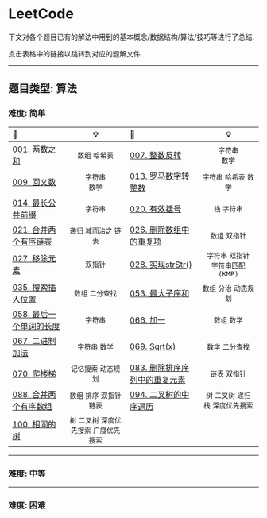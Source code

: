 # LeetCode

下文对各个题目已有的解法中用到的基本概念/数据结构/算法/技巧等进行了总结.

点击表格中的链接以跳转到对应的题解文件.

---

## 题目类型: 算法

### 难度: 简单

| 📗 | 💡 | 📘 | 💡 |
| :--- | :---: | :--- | :---: |
| [001. 两数之和](/algorithms/cpp/001.two_sum/two_sum.cc) | `数组`  `哈希表` | [007. 整数反转](/algorithms/cpp/007.reverse_integer/reverse_integer.cc) | `字符串` <br> `数学`|
| [009. 回文数](/algorithms/cpp/009.palindrome_number/palindrome_number.cc)|`字符串` <br> `数学` | [013. 罗马数字转整数](/algorithms/cpp/013.roman_to_integer/roman_to_integer.cc) | `字符串` `哈希表`  `数学` |
| [014. 最长公共前缀](/algorithms/cpp/014.longest_common_prefix/longest_common_prefix.cc) | `字符串` | [020. 有效括号](/algorithms/cpp/020.valid_parentheses/valid_parentheses.cc) | `栈` `字符串` |
| [021. 合并两个有序链表](/algorithms/cpp/021.merge_two_sorted_lists/merge_two_sorted_lists.cc) | `递归` `减而治之` `链表` | [026. 删除数组中的重复项](/algorithms/cpp/026.remove_duplicates_from_sorted_array/remove_duplicates_from_sorted_array.cc) | `数组` `双指针` |
| [027. 移除元素](algorithms/cpp/027.remove_element/remove_element.cc) | `双指针` | [028. 实现strStr()](algorithms/cpp/028.implement_strstr/implement_strstr.cc)| `字符串` `双指针` <br> `字符串匹配(KMP)` |
| [035. 搜索插入位置](algorithms/cpp/035.search_insert_position/search_insert_position.cc) | `数组` `二分查找` | [053. 最大子序和](algorithms/cpp/053.maximum_subarray/maximum_subarray.cc) | `数组` `分治` `动态规划` |
| [058. 最后一个单词的长度](algorithms/cpp/058.length_of_last_word/length_of_last_word.cc) | `字符串` | [066. 加一](algorithms/cpp/066.plus_one/plus_one.cc) | `数组` `数学` |
| [067. 二进制加法](algorithms/cpp/067.add_binary/add_binary.cc) | `字符串` `数学` | [069. Sqrt(x)](algorithms/cpp/069.sqrtx/sqrtx.cc) | `数学` `二分查找` |
| [070. 爬楼梯](algorithms/cpp/070.climbing_stairs/climbing_stairs.cc) | `记忆搜索` `动态规划` | [083. 删除排序序列中的重复元素](algorithms/cpp/083.remove_duplicates_from_sorted_list/remove_duplicates_from_sorted_list.cc) | `链表` `双指针` |
| [088. 合并两个有序数组](algorithms/cpp/088.merge_sorted_array/merge_sorted_array.cc) | `数组` `排序` `双指针` <br> `链表` | [094. 二叉树的中序遍历](algorithms/cpp/094.binary_tree_inorder_traversal/binary_tree_inorder_traversal.cc) | `树` `二叉树` `递归` `栈` `深度优先搜索` |
| [100. 相同的树](algorithms/cpp/100.same_tree/same_tree.cc) | `树` `二叉树` `深度优先搜索` `广度优先搜索` |||

---

### 难度: 中等

---

### 难度: 困难
